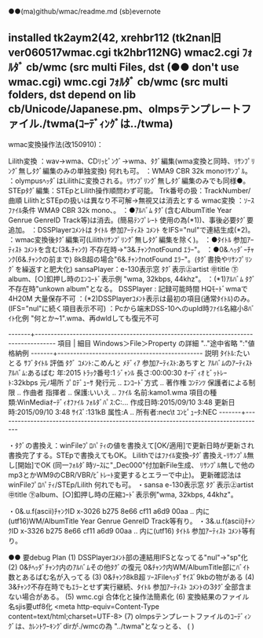 ●●(ma)github/wmac/readme.md  (sb)evernote

installed tk2aym2(42, xrehbr112    (tk2nan旧ver060517wmac.cgi tk2hbr112NG)
wmac2.cgi ﾌｫﾙﾀﾞ cb/wmc (src multi Files, dst          (●● don't use wmac.cgi)
wmc.cgi   ﾌｫﾙﾀﾞ cb/wmc (src multi folders, dst
depend on lib cb/Unicode/Japanese.pm、olmpsテンプレートファイル./twma(ｺｰﾃﾞｨﾝｸﾞは../twma)
------------------------------------------------------------------------------------------
wmac変換操作法(改150910)：

Lilith変換 ：wav->wma、CDﾘｯﾋﾟﾝｸﾞ->wma、ﾀｸﾞ編集(wma変換と同時、ﾘｻﾝﾌﾟﾘﾝｸﾞ無しﾀｸﾞ編集のみの単独変換) 何れも可。
           ：WMA9 CBR 32k monoﾘｻﾝﾌﾟﾙ。
           ：olympusﾍｯﾀﾞはLilithに変換される。ﾘｻﾝﾌﾟﾘﾝｸﾞ無しﾀｸﾞ編集のみでも同様●。
STEpﾀｸﾞ編集：STEpとLilith操作順問わず可能。
Trk番号の扱：TrackNumber/曲順 LilithとSTEpの扱いは異なり不可解->無視又は消去とする
wmac変換   ：ｿｰｽﾌｧｲﾙ条件 WMA9 CBR 32k mono、。
           ：●ｱﾙﾊﾞﾑ ﾀｸﾞ(含むAlbumTitle Year Genrue GenreID Track等)は消去。(簡易ﾃﾝﾌﾟﾚｰﾄ 使用の為(*1))、事後必要ﾀｸﾞ要追加。
           ：DSSPlayerｺﾒﾝﾄは ﾀｲﾄﾙ 参加ｱｰﾃｨｽﾄ ｺﾒﾝﾄ をIFS="nul"で連結生成(*2)。
           ：wmac変換後ﾀｸﾞ編集可(Lilithﾘｻﾝﾌﾟﾘﾝｸﾞ無しﾀｸﾞ編集を除く)。 
           ：●ﾀｲﾄﾙ 参加ｱｰﾃｨｽﾄ ｺﾒﾝﾄを含む(3&.ﾁｬﾝｸ) 不存在時->"3&.ﾁｬﾝｸnotFound ｴﾗｰ"。
           ：●0&.ﾍｯﾀﾞｰﾁｬﾝｸ(6&.ﾁｬﾝｸの前まで) 8kB超の場合"6&.ﾁｬﾝｸnotFound ｴﾗｰ"。(ﾀｸﾞ書換やﾘｻﾝﾌﾟﾘﾝｸﾞを繰返すと肥大化)
sansaPlayer：e-130表示窓 ﾀｸﾞ表示㊤artist ㊥title ㊦album、[○]釦押し時のｴﾝｺｰﾄﾞ表示例 "wma, 32kbps, 44khz"。
           ：(*1)ｱﾙﾊﾞﾑ ﾀｸﾞ不存在時"unkown album"となる。
DSSPlayer  : 記録可能時間 HQﾓｰﾄﾞwmaで4H20M 大量保存不可
           ：(*2)DSSPlayerｺﾒﾝﾄ表示は最初の項目(通常ﾀｲﾄﾙ)のみ。(IFS="nul"に続く項目表示不可)
           ：Pcから端末DSS-10へのupld時ﾌｧｲﾙ名縮小8ﾊﾞｲﾄ化例 "何とか~1".wma、再dwldしても復元不可

-------+------------------------------------------------------------------------------------
 項目  | 細目           Windows＞File＞Property の詳細 ".."途中省略  ":"値格納例
-------+----------------------------------------------
説明 ﾀｲﾄﾙ:たいとる ｻﾌﾞﾀｲﾄﾙ 評価 ﾀｸﾞ ｺﾒﾝﾄ:こめんと
ﾒﾃﾞｨｱ 参加ｱｰﾃｨｽﾄ:あちすと ｱﾙﾊﾞﾑのｱｰﾃｨｽﾄ ｱﾙﾊﾞﾑ:あるばむ 年:2015 ﾄﾗｯｸ番号:1 ｼﾞｬﾝﾙ 長さ:00:00:30
ｵｰﾃﾞｨｵ ﾋﾞｯﾄﾚｰﾄ:32kbps
元ﾉ場所 ﾌﾟﾛﾃﾞｭｰｻ 発行元 ..  ｴﾝｺｰﾄﾞ方式 .. 著作権
ｺﾝﾃﾝﾂ 保護者による制限 .. 作曲者 指揮者 ..  保護:いいえ ..
ﾌｧｲﾙ 名前:kamo1.wma 項目の種類:WinMediaｵｰﾃﾞｨｵﾌｧｲﾙ ﾌｫﾙﾀﾞﾊﾟｽ:C:\... 作成日時:2015/09/10 3:48 更新日時:2015/09/10 3:48
ｻｲｽﾞ:131kB 属性:A .. 所有者:nec\t ｺﾝﾋﾟｭｰﾀ:NEC
-------+------------------------------------------------------------------------------------

・ﾀｸﾞの書換え：winFileﾌﾟﾛﾊﾟﾃｨの値を書換えて[OK/適用]で更新日時が更新され書換完了する。STEpで書換えてもOK。
   Lilithではﾌｧｲﾙ変換-ﾀｸﾞ書換え-ﾘｻﾝﾌﾟﾙ無し[開始]でOK (同一ﾌｫﾙﾀﾞ時ｿｰｽに"_Dec000"付加新File生成、
     ﾘｻﾝﾌﾟﾙ無しで他のmp3とかWM9のCBR/VBR/ﾋﾞﾄﾚｰﾄ変更するとエラーで中止)。
   更新確認法は winFileﾌﾟﾛﾊﾟﾃｨ/STEp/Lilith 何れでも可。
・sansa e-130表示窓  ﾀｸﾞ表示㊤artist  ㊥title ㊦album、[○]釦押し時の圧縮ｺｰﾄﾞ表示例"wma, 32kbps, 44khz"。

・0&.u.f(ascii)ﾁｬﾝｸID x-3026 b275 8e66 cf11 a6d9 00aa .. 内に(utf16)WM/AlbumTitle Year Genrue GenreID Track等有り。
・3&.u.f(ascii)ﾁｬﾝｸID x-3326 b275 8e66 cf11 a6d9 00aa .. 内に(utf16) ﾀｲﾄﾙ 参加ｱｰﾃｨｽﾄ ｺﾒﾝﾄ等有り。

●● 要debug Plan
(1) DSSPlayerｺﾒﾝﾄ部の連結用IFSとなってる"nul"->"sp"化 
(2) 0&ﾁﾍｯﾀﾞﾁｬﾝｸ内のｱﾙﾊﾞﾑその他ﾀｸﾞの復元 0&ﾁｬﾝｸ内WM/AlbumTitle部にﾊﾞｲﾄ数とあるばむ名が入ってる
(3) 0&ﾁｬﾝｸ8kB超 ｿｰｽFileﾍｯﾀﾞｻｲｽﾞ9kbの物がある
(4) 3&ﾁｬﾝｸ不存在時でもｴﾗｰとせず実行継続、ﾀｲﾄﾙ 参加ｱｰﾃｨｽﾄ ｺﾒﾝﾄの3ﾀｸﾞ全部含まない場合がある。
(5) wmc.cgi 合体化と操作法簡素化
(6) 変換結果のファイル名sjis要utf8化 <head><meta http-equiv=Content-Type content=text/html;charset=UTF-8></head>
(7) olmpsテンプレートファイルのｺｰﾃﾞｨﾝｸﾞは、ｶﾚﾝﾄﾜｰｷﾝｸﾞdirが./wmcの為 "../twma"となっとる、
( ) 
